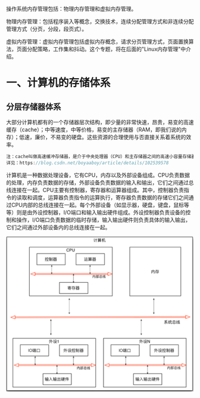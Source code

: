 操作系统内存管理包括：物理内存管理和虚拟内存管理。

物理内存管理：包括程序装入等概念，交换技术，连续分配管理方式和非连续分配管理方式（分页，分段，段页式）。

虚拟内存管理：虚拟内存管理包括虚拟内存概念，请求分页管理方式，页面置换算法，页面分配策略，工作集和抖动。这个专题，将在后面的"Linux内存管理"中介绍。

# 一、计算机的存储体系

## 分层存储器体系

大部分计算机都有的一个存储器层次结构，即少量的非常快速，昂贵，易变的高速缓存（cache）；中等速度，中等价格，易变的主存储器（RAM，即我们说的内存）；低速，廉价，不易变的硬盘。这些资源的合理使用与否直接关系着系统的效率。

```c++
注：cache叫做高速缓冲存储器，是介于中央处理器（CPU）和主存储器之间的高速小容量存储器。cache作用：CPU的速度远高于内存，当CPU直接从内存中存取数据时要等待一定时间周期，而Cache则可以保存CPU刚用过或循环使用的一部分数据，如果CPU需要再次使用该部分数据时可从Cache中直接调用，这样就避免了重复存取数据，减少了CPU的等待时间，因而提高了系统的效率。
详见：https://blog.csdn.net/boyaaboy/article/details/102539578
```

计算机是一种数据处理设备，它有CPU，内存以及外部设备组成。CPU负责数据的处理，内存负责数据的存储，外部设备负责数据的输入和输出，它们之间通过总线连接在一起。CPU主要有控制器，寄存器和运算器组成。其中，控制器负责指令的读取和调度，运算器负责指令的运算执行，寄存器负责数据的存储它们之间通过CPU内部的总线连接在一起。每个外部设备（如显示器，硬盘，键盘，鼠标等等）则是由外设控制器，I/O端口和输入输出硬件组成。外设控制器负责设备的控制和操作，I/O端口负责数据的临时存储，输入输出硬件则负责具体的输入输出，它们之间通过外部设备内的总线连接在一起。

![](操作系统内存管理.assets/计算机体系结构图.png)

